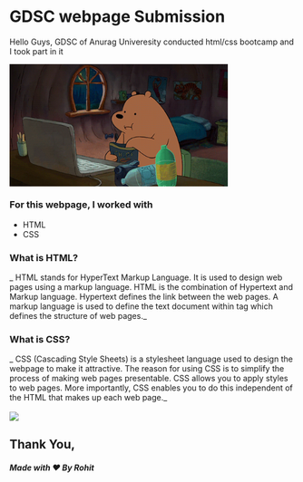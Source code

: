 # GDSC webpage Submission

Hello Guys,
GDSC of Anurag Univeresity conducted html/css bootcamp and I took part in it

<img src="https://github.com/darsaveli/Mariam/blob/main/1479814528_webarebears.gif" width="385px" align="center">

### For this webpage, I worked with

* HTML
* CSS

### What is HTML?

_ HTML stands for HyperText Markup Language. It is used to design web pages using a markup language. HTML is the combination of Hypertext and Markup language. Hypertext defines the link between the web pages. A markup language is used to define the text document within tag which defines the structure of web pages._

### What is CSS?

_ CSS (Cascading Style Sheets) is a stylesheet language used to design the webpage to make it attractive. The reason for using CSS is to simplify the process of making web pages presentable. CSS allows you to apply styles to web pages. More importantly, CSS enables you to do this independent of the HTML that makes up each web page._

<img src="https://th.bing.com/th/id/R.6eefda48b12e2c79104d12a3db37a1c1?rik=CpbK1nZFDHXM8A&riu=http%3a%2f%2fcodecrew.co%2fwp-content%2fuploads%2f2014%2f05%2fhtml-css-logo.png&ehk=mZRx5AUtpxVxUy7eTiA1WR5w6YfKWxiwApYZEI5MsFo%3d&risl=&pid=ImgRaw&r=0" width="385px" align="center">

## Thank You, 
##### Made with ❤️ By Rohit

